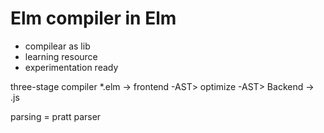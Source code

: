 # Elm compiler in Elm
- compilear as lib
- learning resource
- experimentation ready



three-stage compiler
*.elm -> frontend -AST> optimize -AST> Backend -> .js


parsing = pratt parser

